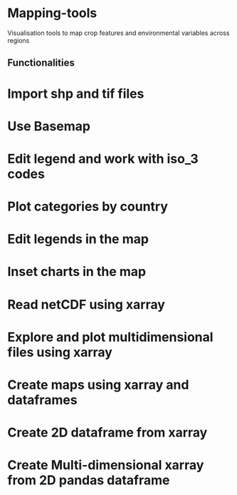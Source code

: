 # Mapping-tools
Visualisation tools to map crop features and environmental variables across regions

## Functionalities

# Import shp and tif files
# Use Basemap
# Edit legend and work with iso_3 codes
# Plot categories by country
# Edit legends in the map
# Inset charts in the map 
# Read netCDF using xarray
# Explore and plot multidimensional files using xarray 
# Create maps using xarray and dataframes
# Create 2D dataframe from xarray
# Create Multi-dimensional xarray from 2D pandas dataframe
